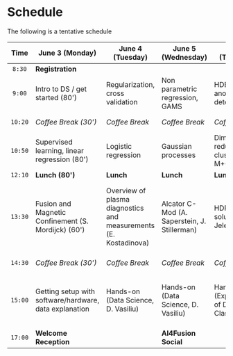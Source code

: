 # Schedule

The following is a tentative schedule

| Time   | **June 3 (Monday)**                     | **June 4 (Tuesday)**             | **June 5 (Wednesday)**        | **June 6 (Thursday)**             | **June 7 (Friday)**                      | **June 10 (Monday)**                    | **June 11 (Tuesday)**                 | **June 12 (Wednesday)**               | **June 13 (Thursday)**               | **June 14 (Friday)**                     |
|:------:|------------------------------------------|----------------------------------|-------------------------------|-----------------------------------|------------------------------------------|------------------------------------------|---------------------------------------|---------------------------------------|---------------------------------------|------------------------------------------|
| `8:30` | **Registration**                         |                                  |                               |                                   |                                          |                                          |                                       |                                       |                                       |                                          |
| `9:00` | Intro to DS / get started (80')      | Regularization, cross validation    | Non parametric regression, GAMS | HDBSCAN, anomaly detection     | Supervised learning, decision trees, XGBoost            | CNN            | Intro to generative AI          |  Intro to UQ         | Optimization         | Reinforcement Learning            |
| `10:20`| *Coffee Break (30')*                     | *Coffee Break*                   | *Coffee Break*               | *Coffee Break*                   | *Coffee Break*                          | *Coffee Break*                          | *Coffee Break*                       | *Coffee Break*                       | *Coffee Break*                       | *Coffee Break*                          |
| `10:50`| Supervised learning, linear regression (80')      | Logistic regression    | Gaussian processes | Dimensionality reduction, clustering, K-M++     | Intro to Deep Learning            |  GNN            | Intro to Normalizing Flows         |  Bayesian Neural Network         |  Optimization        | Reinforcement Learning            |
| `12:10`| **Lunch (80')**                          | **Lunch**                        | **Lunch**                     | **Lunch**                         | **Lunch**                                | **Lunch**                                | **Lunch**                            | **Lunch**                            | **Lunch**                            | **Lunch**                                |
| `13:30`| Fusion and Magnetic Confinement (S. Mordijck) (60')    | Overview of plasma diagnostics and measurements  (E. Kostadinova)    | Alcator C-Mod (A. Saperstein, J. Stillerman)| HDF group solution (A. Jelenak)  | Fusion Pilot Plants (S. Diem) | Making plasma science open (N. Murphy)  | Managing Data: Why it matters, when it is important, and how to do it (N. Cummings)        | DIII-D ML/AI perspective (B. Sammuli)           | Data-mining the tokamak density limit (A. Maris)          | Group presentations                    |
| `14:30`| *Coffee Break (30')*                     | *Coffee Break*                   | *Coffee Break*               | *Coffee Break*                   | *Coffee Break*                          | *Coffee Break*                          | *Coffee Break*                       | *Coffee Break*                       | *Coffee Break*                       | *Coffee Break*                          |
| `15:00`| Getting setup with software/hardware, data explanation   | Hands-on (Data Science, D. Vasiliu)                         | Hands-on (Data Science, D. Vasiliu)                    | Hands-on (Explanation of Dataset), Classification)                        | Hands-on (Classification)                                  | Hands-on   (Explanation of Dataset (S. Mordijck), Regression)                               | Hands-on  (Regression)                           | Hands-on (Data Science) / Lecture (S. Mordijck)                           | Hands-on (Data Science) / Lecture (S. Mordijck)                            | Group presentations                     |
| `17:00`| **Welcome Reception**               |     | **Al4Fusion Social**             |                             |                                   |                                          |                                          | **AI4Fusion Social**                  |                                                                              | **Closing remarks**                      |
